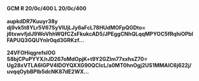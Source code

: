 #### GCM R 20/0c/400 L 20/0c/400
**aupkdDR7Kuuyr38y**<br/>**dj9vk5t8YLr5V67SyVIUjLJy6aFcL78HUdMOFpQGDto=**<br/>**j6txwvfjdJ9WoVhhWQfCZsFkukcAD5/JPEggCNhQLqqMPYOC5fRqhiOPblFAPUQ3GQUYnlr0qd3GRKzf...**<br/><br/>
**24VFOHiqgrefsIOG**<br/>**S8bjCPuPYYX/rJD267oMdOpjK+t9Y2GZlm77xxhsZ70=**<br/>**Ug28xVTLA6lGPV4lDOYQXXG90QCIcL/a0MT0hnOgj2US1MMAIC6j622j/uvqqOybBPIb5dcNK87dE2WX...**